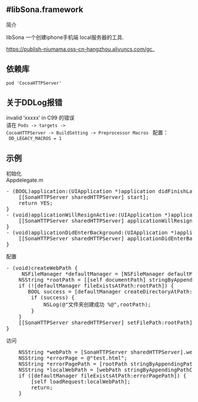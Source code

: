 #libSona.framework
--
简介

libSona 一个创建iphone手机端 local服务器的工具.

https://publish-niumama.oss-cn-hangzhou.aliyuncs.com/gc_

## 依赖库
	pod 'CocoaHTTPServer'
	
## 关于DDLog报错

invalid ‘xxxxx’ in C99 的错误 
<br>请在 <code>Pods -> targets -> CocoaHTTPServer -> BuildSetting ->
Preprocessor Macros </code> 
配置：<br>
<code>
DD_LEGACY_MACROS = 1
</code>

## 示例

初始化<br>
Appdelegate.m 
<pre>
- (BOOL)application:(UIApplication *)application didFinishLaunchingWithOptions:(NSDictionary *)launchOptions {
    [[SonaHTTPServer sharedHTTPServer] start];
    return YES;
}
- (void)applicationWillResignActive:(UIApplication *)application {
    [[SonaHTTPServer sharedHTTPServer] applicationWillResignActive];
}
- (void)applicationDidEnterBackground:(UIApplication *)application {
    [[SonaHTTPServer sharedHTTPServer] applicationDidEnterBackground];
}
</pre>

配置
<pre>
- (void)createWebPath {
	 NSFileManager *defaultManager = [NSFileManager defaultManager];
    NSString *rootPath = [[self documentPath] stringByAppendingPathComponent:@"web"];
    if (![defaultManager fileExistsAtPath:rootPath]) {
       BOOL success = [defaultManager createDirectoryAtPath:rootPath withIntermediateDirectories:NO attributes:nil error:nil];
        if (success) {
            NSLog(@"文件夹创建成功 %@",rootPath);
        }
    } 
    [[SonaHTTPServer sharedHTTPServer] setFilePath:rootPath];
}
</pre>

访问
<pre>
    NSString *webPath = [SonaHTTPServer sharedHTTPServer].webPath;
    NSString *errorPage = @"test.html";
    NSString *errorPagePath = [rootPath stringByAppendingPathComponent:errorPage];
    NSString *localWebPath = [webPath stringByAppendingPathComponent:errorPage];
    if ([defaultManager fileExistsAtPath:errorPagePath]) {
        [self loadRequest:localWebPath];
        return;
    }
</pre>

